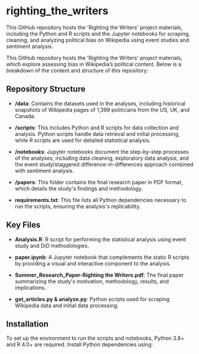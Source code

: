 # righting_the_writers
This GitHub repository hosts the 'Righting the Writers' project materials, including the Python and R scripts and the Jupyter notebooks for scraping, cleaning, and analyzing political bias on Wikipedia using event studies and sentiment analysis.

This GitHub repository hosts the 'Righting the Writers' project materials, which explore assessing bias in Wikipedia’s political content. Below is a breakdown of the content and structure of this repository:

## Repository Structure

- **/data**: Contains the datasets used in the analyses, including historical snapshots of Wikipedia pages of 1,399 politicians from the US, UK, and Canada.

- **/scripts**: This includes Python and R scripts for data collection and analysis. Python scripts handle data retrieval and initial processing, while R scripts are used for detailed statistical analysis.

- **/notebooks**: Jupyter notebooks document the step-by-step processes of the analyses, including data cleaning, exploratory data analysis, and the event study/staggered difference-in-differences approach combined with sentiment analysis.

- **/papers**: This folder contains the final research paper in PDF format, which details the study's findings and methodology.

- **requirements.txt**: This file lists all Python dependencies necessary to run the scripts, ensuring the analysis's replicability.

## Key Files

- **Analysis.R**: R script for performing the statistical analysis using event study and DiD methodologies.
  
- **paper.ipynb**: A Jupyter notebook that complements the static R scripts by providing a visual and interactive component to the analysis.
  
- **Summer_Research_Paper-Righting the Writers.pdf**: The final paper summarizing the study's motivation, methodology, results, and implications.
  
- **get_articles.py & analyze.py**: Python scripts used for scraping Wikipedia data and initial data processing.

## Installation

To set up the environment to run the scripts and notebooks, Python 3.8+ and R 4.0+ are required. Install Python dependencies using:

